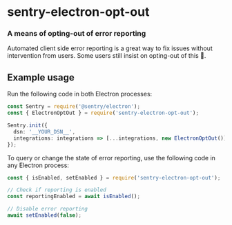 # sentry-electron-opt-out

### A means of opting-out of error reporting

Automated client side error reporting is a great way to fix issues without intervention from users. Some users still
insist on opting-out of this 🤷.

## Example usage

Run the following code in both Electron processes:

```typescript
const Sentry = require('@sentry/electron');
const { ElectronOptOut } = require('sentry-electron-opt-out');

Sentry.init({
  dsn: '__YOUR_DSN__',
  integrations: integrations => [...integrations, new ElectronOptOut()],
});
```

To query or change the state of error reporting, use the following code in any Electron process:

```typescript
const { isEnabled, setEnabled } = require('sentry-electron-opt-out');

// Check if reporting is enabled
const reportingEnabled = await isEnabled();

// Disable error reporting
await setEnabled(false);
```
